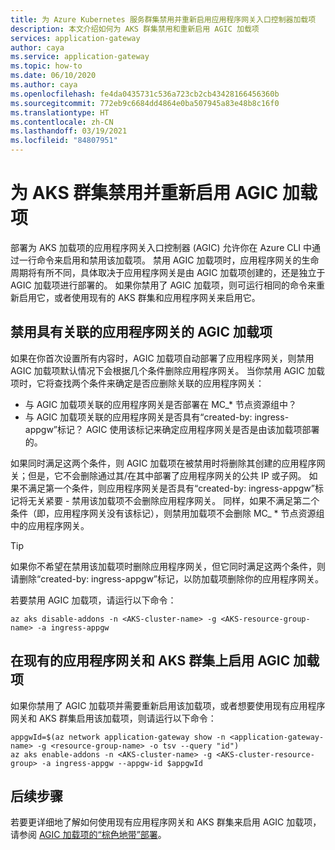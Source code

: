 ```yaml
---
title: 为 Azure Kubernetes 服务群集禁用并重新启用应用程序网关入口控制器加载项
description: 本文介绍如何为 AKS 群集禁用和重新启用 AGIC 加载项
services: application-gateway
author: caya
ms.service: application-gateway
ms.topic: how-to
ms.date: 06/10/2020
ms.author: caya
ms.openlocfilehash: fe4da0435731c536a723cb2cb43428166456360b
ms.sourcegitcommit: 772eb9c6684dd4864e0ba507945a83e48b8c16f0
ms.translationtype: HT
ms.contentlocale: zh-CN
ms.lasthandoff: 03/19/2021
ms.locfileid: "84807951"
---
```

# <a name="disable-and-re-enable-agic-add-on-for-your-aks-cluster"></a>为 AKS 群集禁用并重新启用 AGIC 加载项
部署为 AKS 加载项的应用程序网关入口控制器 (AGIC) 允许你在 Azure CLI 中通过一行命令来启用和禁用该加载项。 禁用 AGIC 加载项时，应用程序网关的生命周期将有所不同，具体取决于应用程序网关是由 AGIC 加载项创建的，还是独立于 AGIC 加载项进行部署的。 如果你禁用了 AGIC 加载项，则可运行相同的命令来重新启用它，或者使用现有的 AKS 群集和应用程序网关来启用它。

## <a name="disabling-agic-add-on-with-associated-application-gateway"></a>禁用具有关联的应用程序网关的 AGIC 加载项 
如果在你首次设置所有内容时，AGIC 加载项自动部署了应用程序网关，则禁用 AGIC 加载项默认情况下会根据几个条件删除应用程序网关。 当你禁用 AGIC 加载项时，它将查找两个条件来确定是否应删除关联的应用程序网关：
- 与 AGIC 加载项关联的应用程序网关是否部署在 MC_* 节点资源组中？ 
- 与 AGIC 加载项关联的应用程序网关是否具有“created-by: ingress-appgw”标记？ AGIC 使用该标记来确定应用程序网关是否是由该加载项部署的。 

如果同时满足这两个条件，则 AGIC 加载项在被禁用时将删除其创建的应用程序网关；但是，它不会删除通过其/在其中部署了应用程序网关的公共 IP 或子网。 如果不满足第一个条件，则应用程序网关是否具有“created-by: ingress-appgw”标记将无关紧要 - 禁用该加载项不会删除应用程序网关。 同样，如果不满足第二个条件（即，应用程序网关没有该标记），则禁用加载项不会删除 MC_ * 节点资源组中的应用程序网关。 

> [!TIP] 
> 如果你不希望在禁用该加载项时删除应用程序网关，但它同时满足这两个条件，则请删除“created-by: ingress-appgw”标记，以防加载项删除你的应用程序网关。 

若要禁用 AGIC 加载项，请运行以下命令： 
```azurecli-interactive
az aks disable-addons -n <AKS-cluster-name> -g <AKS-resource-group-name> -a ingress-appgw 
```

## <a name="enable-agic-add-on-on-existing-application-gateway-and-aks-cluster"></a>在现有的应用程序网关和 AKS 群集上启用 AGIC 加载项
如果你禁用了 AGIC 加载项并需要重新启用该加载项，或者想要使用现有应用程序网关和 AKS 群集启用该加载项，则请运行以下命令：

```azurecli-interactive
appgwId=$(az network application-gateway show -n <application-gateway-name> -g <resource-group-name> -o tsv --query "id") 
az aks enable-addons -n <AKS-cluster-name> -g <AKS-cluster-resource-group> -a ingress-appgw --appgw-id $appgwId
```

## <a name="next-steps"></a>后续步骤
若要更详细地了解如何使用现有应用程序网关和 AKS 群集来启用 AGIC 加载项，请参阅 [AGIC 加载项的“棕色地带”部署](tutorial-ingress-controller-add-on-existing.md)。